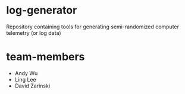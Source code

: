 # log-generator
Repository containing tools for generating semi-randomized computer telemetry (or log data)

# team-members
- Andy Wu
- Ling Lee
- David Zarinski
